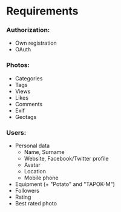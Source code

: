 # Requirements

### Authorization:

* Own registration 
* OAuth

### Photos:

* Categories
* Tags
* Views
* Likes
* Comments
* Exif
* Geotags

### Users:

* Personal data 
	* Name, Surname
	* Website, Facebook/Twitter profile
	* Avatar
	* Location
	* Mobile phone
* Equipment (+ "Potato" and "TAPOK-M")
* Followers
* Rating
* Best rated photo

